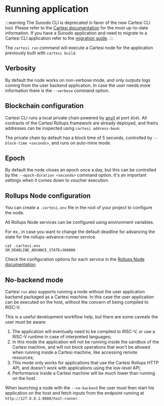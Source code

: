 # Running application

:::warning
The Sunodo CLI is deprecated in favor of the new Cartesi CLI tool. Please refer to the [Cartesi documentation](https://docs.cartesi.io) for the most up-to-date information. If you have a Sunodo application and need to migrate to a Cartesi CLI application refer to the [migration guide](/guide/introduction/migrating).
:::

The `cartesi run` command will execute a Cartesi node for the application previously built with `cartesi build`.

## Verbosity

By default the node works on non-verbose mode, and only outputs logs coming from the user backend application. In case the user needs more information there is the `--verbose` command option.

## Blockchain configuration

Cartesi CLI runs a local private chain powered by [anvil](https://github.com/foundry-rs/foundry/tree/master/crates/anvil) at port `8545`. All contracts of the Cartesi Rollups framework are already deployed, and theirs addresses can be inspected using `cartesi address-book`.

The private chain by default has a block time of 5 seconds, controlled by `--block-time <seconds>`, and runs on auto-mine mode.

## Epoch

By default the node closes an epoch once a day, but this can be controlled by the `--epoch-duration <seconds>` command option. It's an important settings when it comes down to voucher execution.

## Rollups Node configuration

You can create a `.cartesi.env` file in the root of your project to configure the node.

All Rollups Node services can be configured using environment variables.

For ex., in case you want to change the default deadline for advancing the state for the rollups-advance-runner service.

```shell
cat .cartesi.env
SM_DEADLINE_ADVANCE_STATE=360000
```

Check the configuration options for each service in the [Rollups Node documentation](https://github.com/cartesi/rollups/blob/v1.0.1/offchain/README.md).

## No-backend mode

Cartesi `run` also supports running a node without the user application backend packaged as a Cartesi machine. In this case the user application can be executed on the host, without the concern of being compiled to RISC-V.

This is a useful development workflow help, but there are some caveats the user must be aware:

1. The application will eventually need to be compiled to RISC-V, or use a RISC-V runtime in case of interpreted languages;
2. In this mode the application will not be running inside the sandbox of the Cartesi machine, and will not block operations that won't be allowed when running inside a Cartesi machine, like accessing remote resources;
3. This mode only works for applications that use the Cartesi Rollups HTTP API, and doesn't work with applications using the low-level API;
4. Performance inside a Cartesi machine will be much lower than running on the host.

When launching a node with the `--no-backend` the user must then start his application on the host and fetch inputs from the endpoint running at `http://127.0.0.1:8080/host-runner`.

